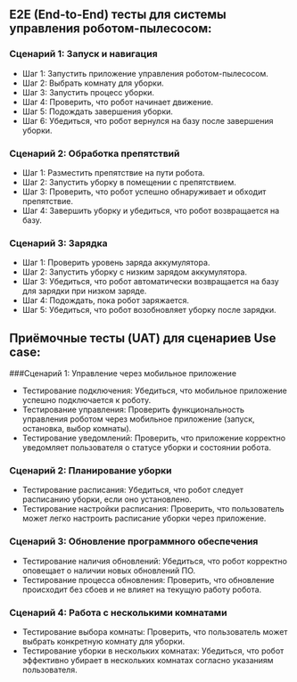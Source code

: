 ## E2E (End-to-End) тесты для системы управления роботом-пылесосом:
### Сценарий 1: Запуск и навигация
- Шаг 1: Запустить приложение управления роботом-пылесосом.
- Шаг 2: Выбрать комнату для уборки.
- Шаг 3: Запустить процесс уборки.
- Шаг 4: Проверить, что робот начинает движение.
- Шаг 5: Подождать завершения уборки.
- Шаг 6: Убедиться, что робот вернулся на базу после завершения уборки.

### Сценарий 2: Обработка препятствий
- Шаг 1: Разместить препятствие на пути робота.
- Шаг 2: Запустить уборку в помещении с препятствием.
- Шаг 3: Проверить, что робот успешно обнаруживает и обходит препятствие.
- Шаг 4: Завершить уборку и убедиться, что робот возвращается на базу.

### Сценарий 3: Зарядка
- Шаг 1: Проверить уровень заряда аккумулятора.
- Шаг 2: Запустить уборку с низким зарядом аккумулятора.
- Шаг 3: Убедиться, что робот автоматически возвращается на базу для зарядки при низком заряде.
- Шаг 4: Подождать, пока робот заряжается.
- Шаг 5: Убедиться, что робот возобновляет уборку после зарядки.

## Приёмочные тесты (UAT) для сценариев Use case:
###Сценарий 1: Управление через мобильное приложение
- Тестирование подключения: Убедиться, что мобильное приложение успешно подключается к роботу.
- Тестирование управления: Проверить функциональность управления роботом через мобильное приложение (запуск, остановка, выбор комнаты).
- Тестирование уведомлений: Проверить, что приложение корректно уведомляет пользователя о статусе уборки и состоянии робота.
### Сценарий 2: Планирование уборки
- Тестирование расписания: Убедиться, что робот следует расписанию уборки, если оно установлено.
- Тестирование настройки расписания: Проверить, что пользователь может легко настроить расписание уборки через приложение.
### Сценарий 3: Обновление программного обеспечения
- Тестирование наличия обновлений: Убедиться, что робот корректно оповещает о наличии новых обновлений ПО.
- Тестирование процесса обновления: Проверить, что обновление происходит без сбоев и не влияет на текущую работу робота.
### Сценарий 4: Работа с несколькими комнатами
- Тестирование выбора комнаты: Проверить, что пользователь может выбрать конкретную комнату для уборки.
- Тестирование уборки в нескольких комнатах: Убедиться, что робот эффективно убирает в нескольких комнатах согласно указаниям пользователя.
